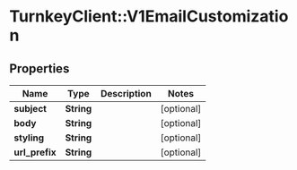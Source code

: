# TurnkeyClient::V1EmailCustomization

## Properties
Name | Type | Description | Notes
------------ | ------------- | ------------- | -------------
**subject** | **String** |  | [optional] 
**body** | **String** |  | [optional] 
**styling** | **String** |  | [optional] 
**url_prefix** | **String** |  | [optional] 

